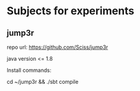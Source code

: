 # Subjects for experiments

## jump3r
repo url: https://github.com/Sciss/jump3r

java version <= 1.8

Install commands:

cd ~/jump3r && ./sbt compile
